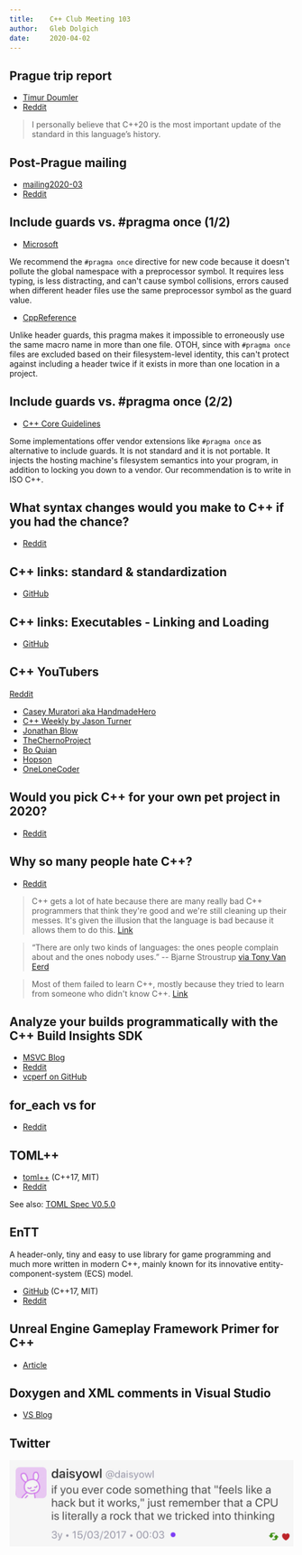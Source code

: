 ```yaml
---
title:    C++ Club Meeting 103
author:   Gleb Dolgich
date:     2020-04-02
---
```


## Prague trip report

* [Timur Doumler](https://timur.audio/trip-report-february-2020-iso-c-committee-meeting-prague)
* [Reddit](https://timur.audio/trip-report-february-2020-iso-c-committee-meeting-prague)

> I personally believe that C++20 is the most important update of the standard in this language’s history.

## Post-Prague mailing

* [mailing2020-03](http://www.open-std.org/jtc1/sc22/wg21/docs/papers/2020/#mailing2020-03)
* [Reddit](https://www.reddit.com/r/cpp/comments/fnu3nu/post_prague_mailing_is_posted/)

## Include guards vs. #pragma once (1/2)

* [Microsoft](https://docs.microsoft.com/en-us/cpp/preprocessor/once?view=vs-2019)

We recommend the `#pragma once` directive for new code because it doesn't pollute the global namespace with a preprocessor symbol. It requires less typing, is less distracting, and can't cause symbol collisions, errors caused when different header files use the same preprocessor symbol as the guard value.

* [CppReference](https://en.cppreference.com/w/cpp/preprocessor/impl)

Unlike header guards, this pragma makes it impossible to erroneously use the same macro name in more than one file. OTOH, since with `#pragma once` files are excluded based on their filesystem-level identity, this can't protect against including a header twice if it exists in more than one location in a project.

## Include guards vs. #pragma once (2/2)

* [C++ Core Guidelines](https://github.com/isocpp/CppCoreGuidelines/blob/master/CppCoreGuidelines.md#note-340)

Some implementations offer vendor extensions like `#pragma once` as alternative to include guards. It is not standard and it is not portable. It injects the hosting machine's filesystem semantics into your program, in addition to locking you down to a vendor. Our recommendation is to write in ISO C++.

## What syntax changes would you make to C++ if you had the chance?

* [Reddit](https://www.reddit.com/r/cpp/comments/ftesce/what_syntax_changes_would_you_make_to_c_if_you/)

## C++ links: standard & standardization

* [GitHub](https://github.com/MattPD/cpplinks/blob/master/std.md)

## C++ links: Executables - Linking and Loading

* [GitHub](https://github.com/MattPD/cpplinks/blob/master/executables.linking_loading.md)

## C++ YouTubers

[Reddit](https://www.reddit.com/r/cpp/comments/f79ws0/cpp_youtubers/)

* [Casey Muratori aka HandmadeHero](https://www.youtube.com/user/handmadeheroarchive)
* [C++ Weekly by Jason Turner](https://www.youtube.com/user/lefticus1)
* [Jonathan Blow](https://www.youtube.com/user/jblow888)
* [TheChernoProject](https://www.youtube.com/user/TheChernoProject)
* [Bo Quian](https://www.youtube.com/channel/UCEOGtxYTB6vo6MQ-WQ9W_nQ)
* [Hopson](https://www.youtube.com/channel/UCeQhZOvNKSBRU0Mdg7V44wA)
* [OneLoneCoder](https://www.youtube.com/channel/UC-yuWVUplUJZvieEligKBkA)

## Would you pick C++ for your own pet project in 2020?

* [Reddit](https://www.reddit.com/r/cpp/comments/fmaezz/would_you_pick_c_for_your_own_pet_project_in_2020/)

## Why so many people hate C++?

* [Reddit](https://www.reddit.com/r/cpp/comments/fm5h6r/why_so_many_people_hate_c/)

> C++ gets a lot of hate because there are many really bad C++ programmers that think they're good and we're still cleaning up their messes. It's given the illusion that the language is bad because it allows them to do this. [Link](https://www.reddit.com/r/cpp/comments/fm5h6r/why_so_many_people_hate_c/fl2ripl?utm_source=share&utm_medium=web2x)

> “There are only two kinds of languages: the ones people complain about and the ones nobody uses.” -- Bjarne Stroustrup [via Tony Van Eerd](https://www.reddit.com/r/cpp/comments/fm5h6r/why_so_many_people_hate_c/fl2wve7?utm_source=share&utm_medium=web2x)

> Most of them failed to learn C++, mostly because they tried to learn from someone who didn't know C++. [Link](https://www.reddit.com/r/cpp/comments/fm5h6r/why_so_many_people_hate_c/fl2ipt4?utm_source=share&utm_medium=web2x)

## Analyze your builds programmatically with the C++ Build Insights SDK

* [MSVC Blog](https://devblogs.microsoft.com/cppblog/analyze-your-builds-programmatically-with-the-c-build-insights-sdk/)
* [Reddit](https://www.reddit.com/r/cpp/comments/fegtup/analyze_your_builds_programmatically_with_the_c/)
* [vcperf on GitHub](https://github.com/microsoft/vcperf)

## for_each vs for

* [Reddit](https://www.reddit.com/r/cpp/comments/fadeu2/for_each_vs_for/)

## TOML++

* [toml++](https://marzer.github.io/tomlplusplus/) (C++17, MIT)
* [Reddit](https://www.reddit.com/r/programming/comments/ffk4gf/toml_toml_config_parsing_and_serializing_library/)

See also: [TOML Spec V0.5.0](https://github.com/toml-lang/toml/blob/master/versions/en/toml-v0.5.0.md)

## EnTT

A header-only, tiny and easy to use library for game programming and much more written in modern C++, mainly known for its innovative entity-component-system (ECS) model.

* [GitHub](https://github.com/skypjack/entt) (C++17, MIT)
* [Reddit](https://www.reddit.com/r/programming/comments/f7twdf/entt_v330_is_out_gaming_meets_modern_c/)

## Unreal Engine Gameplay Framework Primer for C++

* [Article](http://www.tomlooman.com/ue4-gameplay-framework/)

## Doxygen and XML comments in Visual Studio

* [VS Blog](https://devblogs.microsoft.com/cppblog/doxygen-and-xml-doc-comment-support/?WT.mc_id=reddit-social-marouill)

## Twitter

![](img/smart-rock.jpeg)

